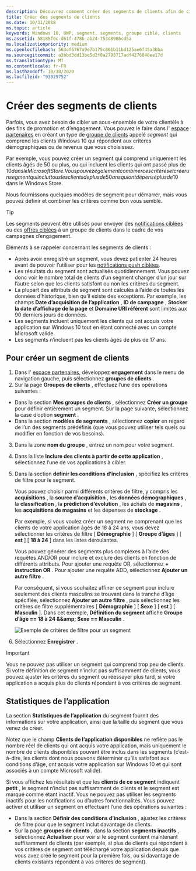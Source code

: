 ```yaml
---
description: Découvrez comment créer des segments de clients afin de cibler un sous-ensemble de votre clientèle à des fins de promotion ou d’engagement.
title: Créer des segments de clients
ms.date: 10/31/2018
ms.topic: article
keywords: Windows 10, UWP, segment, segments, groupe ciblé, clients
ms.assetid: 58185f6c-d61f-478b-ab24-753d8986cd5a
ms.localizationpriority: medium
ms.openlocfilehash: 563cf6767a9e7b175c861b11bd125ae6f45a3bba
ms.sourcegitcommit: a3bbd3dd13be5d2f8a2793717adf4276840ee17d
ms.translationtype: MT
ms.contentlocale: fr-FR
ms.lasthandoff: 10/30/2020
ms.locfileid: "93029752"
---
```

# <a name="create-customer-segments"></a>Créer des segments de clients

Parfois, vous avez besoin de cibler un sous-ensemble de votre clientèle à des fins de promotion et d’engagement. Vous pouvez le faire dans l' [espace partenaires](https://partner.microsoft.com/dashboard) en créant un type de [groupe de clients](create-customer-groups.md) appelé *segment* qui comprend les clients Windows 10 qui répondent aux critères démographiques ou de revenus que vous choisissez.

Par exemple, vous pouvez créer un segment qui comprend uniquement les clients âgés de 50 ou plus, ou qui incluent les clients qui ont passé plus de $10 dans le Microsoft Store. Vous pouvez également combiner ces critères et créer un segment qui inclut tous les clients de plus de 50 ans qui ont dépensé plus de 10 $ dans le Windows Store. 

Nous fournissons quelques modèles de segment pour démarrer, mais vous pouvez définir et combiner les critères comme bon vous semble.

> [!TIP]
> Les segments peuvent être utilisés pour envoyer des [notifications ciblées](send-push-notifications-to-your-apps-customers.md) ou des [offres ciblées](use-targeted-offers-to-maximize-engagement-and-conversions.md) à un groupe de clients dans le cadre de vos campagnes d’engagement.

Éléments à se rappeler concernant les segments de clients :
- Après avoir enregistré un segment, vous devez patienter 24 heures avant de pouvoir l’utiliser pour les [notifications push ciblées](send-push-notifications-to-your-apps-customers.md).
- Les résultats du segment sont actualisés quotidiennement. Vous pouvez donc voir le nombre total de clients d’un segment changer d’un jour sur l’autre selon que les clients satisfont ou non les critères du segment.
- La plupart des attributs de segment sont calculés à l’aide de toutes les données d’historique, bien qu’il existe des exceptions. Par exemple, les champs **Date d’acquisition de l’application** , **ID de campagne** , **Stocker la date d’affichage de la page** et **Domaine URI référent** sont limités aux 90 derniers jours de données.
- Les segments incluent uniquement les clients qui ont acquis votre application sur Windows 10 tout en étant connecté avec un compte Microsoft valide. 
- Les segments n’incluent pas les clients âgés de plus de 17 ans.

## <a name="to-create-a-customer-segment"></a>Pour créer un segment de clients

1.  Dans l' [espace partenaires](https://partner.microsoft.com/dashboard), développez **engagement** dans le menu de navigation gauche, puis sélectionnez **groupes de clients** .
2.  Sur la page **Groupes de clients** , effectuez l’une des opérations suivantes :
 - Dans la section **Mes groupes de clients** , sélectionnez **Créer un groupe** pour définir entièrement un segment. Sur la page suivante, sélectionnez la case d’option **segment** .
 - Dans la section **modèles de segments** , sélectionnez **copier** en regard de l’un des segments prédéfinis (que vous pouvez utiliser tels quels ou modifier en fonction de vos besoins).
3.  Dans la zone **nom du groupe** , entrez un nom pour votre segment.
4.  Dans la liste **Inclure des clients à partir de cette application** , sélectionnez l’une de vos applications à cibler.
5.  Dans la section **définir les conditions d’inclusion** , spécifiez les critères de filtre pour le segment.

    Vous pouvez choisir parmi différents critères de filtre, y compris les **acquisitions** , la **source d’acquisition** , les **données démographiques** , la **classification** , la **prédiction d’évolution** , les achats de **magasins** , les **acquisitions de magasins** et les dépenses de **stockage** .

    Par exemple, si vous voulez créer un segment ne comprenant que les clients de votre application âgés de 18 à 24 ans, vous devez sélectionner les critères de filtre [ **Démographie** ] [ **Groupe d’âges** ] [ **est** ] [ **18 à 24** ] dans les listes déroulantes.

    Vous pouvez générer des segments plus complexes à l’aide des requêtes AND/OR pour inclure et exclure des clients en fonction de différents attributs. Pour ajouter une requête OR, sélectionnez **+ instruction OR** . Pour ajouter une requête ADD, sélectionnez **Ajouter un autre filtre** .

    Par conséquent, si vous souhaitez affiner ce segment pour inclure seulement des clients masculins se trouvant dans la tranche d’âge spécifiée, sélectionnez **Ajouter un autre filtre** , puis sélectionnez les critères de filtre supplémentaires [ **Démographie** ] [ **Sexe** ] [ **est** ] [ **Masculin** ]. Dans cet exemple, **Définition du segment** affiche **Groupe d’âge == 18 à 24 &&amp;amp; Sexe == Masculin** .

    ![Exemple de critères de filtre pour un segment](images/create-segment-inclusions.png)
6. Sélectionnez **Enregistrer** .

> [!IMPORTANT]
> Vous ne pouvez pas utiliser un segment qui comprend trop peu de clients. Si votre définition de segment n’inclut pas suffisamment de clients, vous pouvez ajuster les critères du segment ou réessayer plus tard, si votre application a acquis plus de clients répondant à vos critères de segment.


## <a name="app-statistics"></a>Statistiques de l’application

La section **Statistiques de l’application** du segment fournit des informations sur votre application, ainsi que la taille du segment que vous venez de créer.

Notez que le champ **Clients de l’application disponibles** ne reflète pas le nombre réel de clients qui ont acquis votre application, mais uniquement le nombre de clients disponibles pouvant être inclus dans les segments (c’est-à-dire, les clients dont nous pouvons déterminer qu’ils satisfont aux conditions d’âge, ont acquis votre application sur Windows 10 et qui sont associés à un compte Microsoft valide).

Si vous affichez les résultats et que les **clients de ce segment** indiquent **petit** , le segment n’inclut pas suffisamment de clients et le segment est marqué comme étant inactif. Vous ne pouvez pas utiliser les segments inactifs pour les notifications ou d’autres fonctionnalités. Vous pouvez activer et utiliser un segment en effectuant l’une des opérations suivantes :

- Dans la section **Définir des conditions d’inclusion** , ajustez les critères de filtre pour que le segment inclut davantage de clients.
- Sur la page **groupes de clients** , dans la section **segments inactifs** , sélectionnez **Actualiser** pour voir si le segment contient maintenant suffisamment de clients (par exemple, si plus de clients qui répondent à vos critères de segment ont téléchargé votre application depuis que vous avez créé le segment pour la première fois, ou si davantage de clients existants répondent à vos critères de segment).
